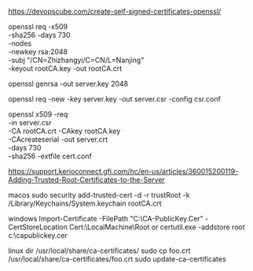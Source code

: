 https://devopscube.com/create-self-signed-certificates-openssl/


openssl req -x509 \
            -sha256 -days 730 \
            -nodes \
            -newkey rsa:2048 \
            -subj "/CN=Zhizhangyi/C=CN/L=Nanjing" \
            -keyout rootCA.key -out rootCA.crt

openssl genrsa -out server.key 2048

openssl req -new -key server.key -out server.csr -config csr.conf

openssl x509 -req \
    -in server.csr \
    -CA rootCA.crt -CAkey rootCA.key \
    -CAcreateserial -out server.crt \
    -days 730 \
    -sha256 -extfile cert.conf


https://support.kerioconnect.gfi.com/hc/en-us/articles/360015200119-Adding-Trusted-Root-Certificates-to-the-Server

macos
sudo security add-trusted-cert -d -r trustRoot -k /Library/Keychains/System.keychain rootCA.crt


windows
Import-Certificate -FilePath "C:\CA-PublicKey.Cer" -CertStoreLocation Cert:\LocalMachine\Root
or
certutil.exe -addstore root c:\capublickey.cer

linux
dir /usr/local/share/ca-certificates/
sudo cp foo.crt /usr/local/share/ca-certificates/foo.crt
sudo update-ca-certificates